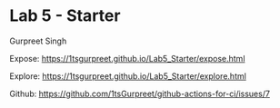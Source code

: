 # Lab 5 - Starter
Gurpreet Singh

Expose: https://1tsgurpreet.github.io/Lab5_Starter/expose.html

Explore: https://1tsgurpreet.github.io/Lab5_Starter/explore.html

Github: https://github.com/1tsGurpreet/github-actions-for-ci/issues/7

